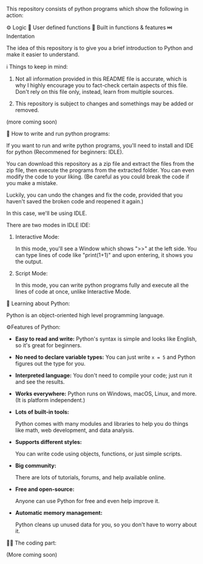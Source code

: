 This repository consists of python programs which show the following in action:
    
⚙️ Logic
🔧 User defined functions
🧰 Built in functions & features
⏭️ Indentation

The idea of this repository is to give you a brief introduction to Python and make it easier to understand.

ℹ️ Things to keep in mind:

1. Not all information provided in this README file is accurate, which is why I highly encourage you to fact-check certain aspects of this file. Don't rely on this file only, instead, learn from multiple sources.

2. This repository is subject to changes and somethings may be added or removed.

(more coming soon)


🔧 How to write and run python programs:

If you want to run and write python programs, you'll need to install and IDE for python (Recommened for beginners: IDLE).

You can download this repository as a zip file and extract the files from the zip file, then execute the programs from the extracted folder. You can even modify the code to your liking. (Be careful as you could break the code if you make a mistake. 

Luckily, you can undo the changes and fix the code, provided that you haven't saved the broken code and reopened it again.)

In this case, we'll be using IDLE.



There are two modes in IDLE IDE:

1. Interactive Mode:

    In this mode, you'll see a Window which shows ">>" at the left side. You can type lines of code like "print(1+1)" and upon entering, it shows you the output.

2. Script Mode:

    In this mode, you can write python programs fully and execute all the lines of code at once, unlike Interactive Mode.



🧠 Learning about Python:

Python is an object-oriented high level programming language.

⚙️Features of Python:

- **Easy to read and write:** 
    Python's syntax is simple and looks like English, so it's great for beginners.

- **No need to declare variable types:** 
    You can just write `x = 5` and Python figures out the type for you.

- **Interpreted language:** 
    You don't need to compile your code; just run it and see the results.

- **Works everywhere:** 
    Python runs on Windows, macOS, Linux, and more. (It is platform independent.)

- **Lots of built-in tools:** 

    Python comes with many modules and libraries to help you do things like math, web development, and data analysis.

- **Supports different styles:** 

    You can write code using objects, functions, or just simple scripts.

- **Big community:** 

    There are lots of tutorials, forums, and help available online.

- **Free and open-source:** 

    Anyone can use Python for free and even help improve it.

- **Automatic memory management:** 

    Python cleans up unused data for you, so you don't have to worry about it.

👨‍💻 The coding part:


(More coming soon)
